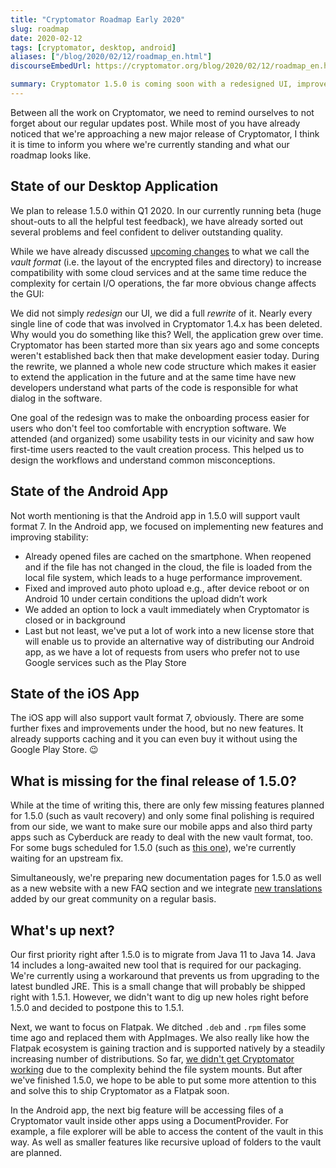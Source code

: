 ```yaml
---
title: "Cryptomator Roadmap Early 2020"
slug: roadmap
date: 2020-02-12
tags: [cryptomator, desktop, android]
aliases: ["/blog/2020/02/12/roadmap_en.html"]
discourseEmbedUrl: https://cryptomator.org/blog/2020/02/12/roadmap_en.html

summary: Cryptomator 1.5.0 is coming soon with a redesigned UI, improved usability, and performance enhancements. The Android app gains new features and a licensing option, while the iOS app receives minor updates. We’re finalizing features and preparing documentation, with future plans to support Java 14, Flatpak, and new Android functionalities.
---
```

Between all the work on Cryptomator, we need to remind ourselves to not forget about our regular updates post. While most of you have already noticed that we're approaching a new major release of Cryptomator, I think it is time to inform you where we're currently standing and what our roadmap looks like.


## State of our Desktop Application
We plan to release 1.5.0 within Q1 2020. In our currently running beta (huge shout-outs to all the helpful test feedback), we have already sorted out several problems and feel confident to deliver outstanding quality.
 
While we have already discussed [upcoming changes](https://community.cryptomator.org/t/handling-of-long-filenames-in-cryptomator-1-5-0/4191?u=overheadhunter) to what we call the _vault format_ (i.e. the layout of the encrypted files and directory) to increase compatibility with some cloud services and at the same time reduce the complexity for certain I/O operations, the far more obvious change affects the GUI:
 
We did not simply _redesign_ our UI, we did a full _rewrite_ of it. Nearly every single line of code that was involved in Cryptomator 1.4.x has been deleted. Why would you do something like this? Well, the application grew over time. Cryptomator has been started more than six years ago and some concepts weren't established back then that make development easier today. During the rewrite, we planned a whole new code structure which makes it easier to extend the application in the future and at the same time have new developers understand what parts of the code is responsible for what dialog in the software.
 
One goal of the redesign was to make the onboarding process easier for users who don't feel too comfortable with encryption software. We attended (and organized) some usability tests in our vicinity and saw how first-time users reacted to the vault creation process. This helped us to design the workflows and understand common misconceptions.


## State of the Android App
Not worth mentioning is that the Android app in 1.5.0 will support vault format 7. In the Android app, we focused on implementing new features and improving stability:
* Already opened files are cached on the smartphone. When reopened and if the file has not changed in the cloud, the file is loaded from the local file system, which leads to a huge performance improvement.
* Fixed and improved auto photo upload e.g., after device reboot or on Android 10 under certain conditions the upload didn’t work
* We added an option to lock a vault immediately when Cryptomator is closed or in background
* Last but not least, we've put a lot of work into a new license store that will enable us to provide an alternative way of distributing our Android app, as we have a lot of requests from users who prefer not to use Google services such as the Play Store


## State of the iOS App
The iOS app will also support vault format 7, obviously. There are some further fixes and improvements under the hood, but no new features. It already supports caching and it you can even buy it without using the Google Play Store. :wink:

## What is missing for the final release of 1.5.0?
While at the time of writing this, there are only few missing features planned for 1.5.0 (such as vault recovery) and only some final polishing is required from our side, we want to make sure our mobile apps and also third party apps such as Cyberduck are ready to deal with the new vault format, too. For some bugs scheduled for 1.5.0 (such as [this one](https://github.com/cryptomator/cryptomator/issues/986)), we're currently waiting for an upstream fix.
 
Simultaneously, we're preparing new documentation pages for 1.5.0 as well as a new website with a new FAQ section and we integrate [new translations](https://community.cryptomator.org/t/localization-of-cryptomator-1-5-0/4269?u=overheadhunter) added by our great community on a regular basis. 

## What's up next?
Our first priority right after 1.5.0 is to migrate from Java 11 to Java 14. Java 14 includes a long-awaited new tool that is required for our packaging. We're currently using a workaround that prevents us from upgrading to the latest bundled JRE. This is a small change that will probably be shipped right with 1.5.1. However, we didn't want to dig up new holes right before 1.5.0 and decided to postpone this to 1.5.1.
 
Next, we want to focus on Flatpak. We ditched `.deb` and `.rpm` files some time ago and replaced them with AppImages. We also really like how the Flatpak ecosystem is gaining traction and is supported natively by a steadily increasing number of distributions. So far, [we didn't get Cryptomator working](https://github.com/cryptomator/cryptomator/issues/729) due to the complexity behind the file system mounts. But after we've finished 1.5.0, we hope to be able to put some more attention to this and solve this to ship Cryptomator as a Flatpak soon.

In the Android app, the next big feature will be accessing files of a Cryptomator vault inside other apps using a DocumentProvider. For example, a file explorer will be able to access the content of the vault in this way. As well as smaller features like recursive upload of folders to the vault are planned.
